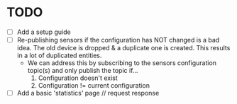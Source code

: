 # TODO
- [ ] Add a setup guide
- [ ] Re-publishing sensors if the configuration has NOT changed is a bad idea. The old device is dropped & a duplicate
  one is created. This results in a lot of duplicated entities.
  - We can address this by subscribing to the sensors configuration topic(s) and only publish the topic if...
    1. Configuration doesn't exist
    2. Configuration != current configuration
- [ ] Add a basic 'statistics' page // request response